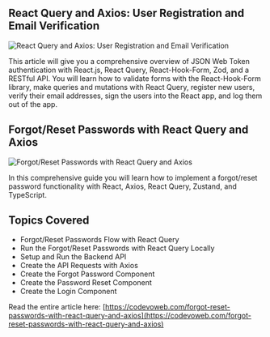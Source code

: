 ## React Query and Axios: User Registration and Email Verification

![React Query and Axios: User Registration and Email Verification](https://codevoweb.com/wp-content/uploads/2022/09/React-Query-and-Axios-User-Registration-and-Email-Verification.webp)

This article will give you a comprehensive overview of JSON Web Token authentication with React.js, React Query, React-Hook-Form, Zod, and a RESTful API. You will learn how to validate forms with the React-Hook-Form library, make queries and mutations with React Query, register new users, verify their email addresses, sign the users into the React app, and log them out of the app.

## Forgot/Reset Passwords with React Query and Axios

![Forgot/Reset Passwords with React Query and Axios](https://codevoweb.com/wp-content/uploads/2022/10/Forgot-Reset-Passwords-with-React-Query-and-Axios.webp)

In this comprehensive guide you will learn how to implement a forgot/reset password functionality with React, Axios, React Query, Zustand, and TypeScript.

## Topics Covered

- Forgot/Reset Passwords Flow with React Query
- Run the Forgot/Reset Passwords with React Query Locally
- Setup and Run the Backend API
- Create the API Requests with Axios
- Create the Forgot Password Component
- Create the Password Reset Component
- Create the Login Component

Read the entire article here: [https://codevoweb.com/forgot-reset-passwords-with-react-query-and-axios](https://codevoweb.com/forgot-reset-passwords-with-react-query-and-axios)

